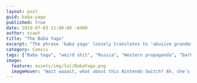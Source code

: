 ```yaml
---
layout: post
guid: baba-yaga
published: true
date: 2019-07-03 11:00:00 -0400
author: scawt
title: "The Baba Yaga"
excerpt: "The phrase 'baba yaga' loosely translates to 'abusive grandma,' and if that doesn’t tell you something important about Russian culture, I don’t know how to help you."
category: Comics
tags: ["Baba Yaga", "weird shit", "Russia", "Western propaganda", "Dark Eldritch Magicks", "Spooky Behavior", "2spooky4me", "there's probably a better strategy for luring children"]
image:
  feature: assets/img/lol/BabaYaga.png
  imageHover: "Wait waaait, what about this Nintendo Switch? Ah, she's gone, I really need to remember to go with that one first next time."
---
```


